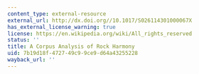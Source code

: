 ```yaml
---
content_type: external-resource
external_url: http://dx.doi.org//10.1017/S026114301000067X
has_external_license_warning: true
license: https://en.wikipedia.org/wiki/All_rights_reserved
status: ''
title: A Corpus Analysis of Rock Harmony
uid: 7b19d18f-4727-49c9-9ce9-d64a43255228
wayback_url: ''
---
```


